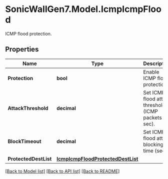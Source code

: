 # SonicWallGen7.Model.IcmpIcmpFlood
ICMP flood protection.

## Properties

Name | Type | Description | Notes
------------ | ------------- | ------------- | -------------
**Protection** | **bool** | Enable ICMP flood protection. | [optional] 
**AttackThreshold** | **decimal** | Set ICMP flood attack threshold (ICMP packets / sec). | [optional] 
**BlockTimeout** | **decimal** | Set ICMP flood attack blocking time (sec). | [optional] 
**ProtectedDestList** | [**IcmpIcmpFloodProtectedDestList**](IcmpIcmpFloodProtectedDestList.md) |  | [optional] 

[[Back to Model list]](../README.md#documentation-for-models) [[Back to API list]](../README.md#documentation-for-api-endpoints) [[Back to README]](../README.md)

